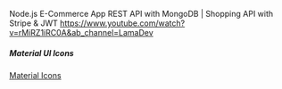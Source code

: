Node.js E-Commerce App REST API with MongoDB | Shopping API with Stripe & JWT
https://www.youtube.com/watch?v=rMiRZ1iRC0A&ab_channel=LamaDev

##### Material UI Icons
[Material Icons](https://mui.com/components/material-icons/)



